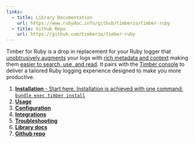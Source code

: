 ```yaml
---
links:
  - title: Library Documentation
    url: https://www.rubydoc.info/github/timberio/timber-ruby
  - title: Github Repo
    url: https://github.com/timberio/timber-ruby
---
```

Timber for Ruby is a drop in replacement for your Ruby logger that
[unobtrusively augments](https://timber.io/timber-concepts/structuring-through-augmentation) your
logs with [rich metadata and context](https://timber.io/timber-concepts/metadata-context-and-events)
making them [easier to search, use, and read](#get-things-done-with-your-logs). It pairs with the
[Timber console](#the-timber-console) to deliver a tailored Ruby logging experience designed to make
you more productive.

1. [**Installation** - Start here. Installation is achieved with one command: `bundle exec timber install`](installation)
2. [**Usage**](usage)
3. [**Configuration**](configuration)
4. [**Integrations**](integrations)
5. [**Troubleshooting**](troubleshooting)
6. [**Library docs**](http://www.rubydoc.info/github/timberio/timber-ruby)
7. [**Github repo**](https://github.com/timberio/timber-ruby)
